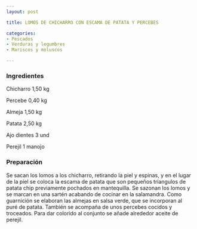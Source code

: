 ```yaml
---
layout: post

title: LOMOS DE CHICHARRO CON ESCAMA DE PATATA Y PERCEBES

categories:
- Pescados
- Verduras y legumbres
- Mariscos y moluscos

---
```

<h3>Ingredientes</h3>

Chicharro 1,50 kg

Percebe 0,40 kg

Almeja 1,50 kg

Patata 2,50 kg

Ajo dientes 3 und

Perejil 1 manojo

<h3>Preparación</h3>

Se sacan los lomos a los chicharro, retirando la piel y espinas, y en el lugar de la piel se coloca la escama de patata que son pequeños triangulos de patata chip previamente pochados en mantequilla. Se sazonan los lomos y se marcan en una sartén acabando de cocinar en la salamandra. Como guarnición se elaboran las almejas en salsa verde, que se incorporan al puré de patata. También se acompaña de unos percebes cocidos y troceados. Para dar colorido al conjunto se añade alrededor aceite de perejil.